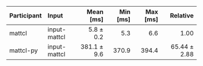 | Participant | Input | Mean [ms] | Min [ms] | Max [ms] | Relative |
|:---|:---|---:|---:|---:|---:|
| mattcl | input-mattcl | 5.8 ± 0.2 | 5.3 | 6.6 | 1.00 |
| mattcl-py | input-mattcl | 381.1 ± 9.6 | 370.9 | 394.4 | 65.44 ± 2.88 |
